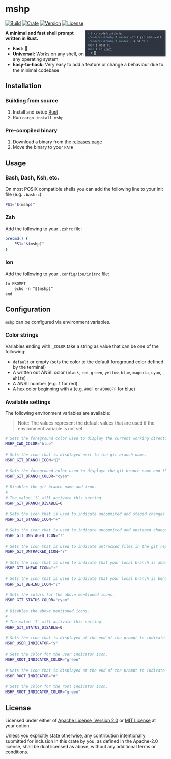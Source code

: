 # mshp

[![Build](https://img.shields.io/github/workflow/status/yuqio/mshp/CI)](https://github.com/yuqio/mshp/actions)
[![Crate](https://img.shields.io/crates/v/mshp)](https://crates.io/crates/huelib)
[![Version](https://img.shields.io/github/v/release/yuqio/mshp?color=orange)](https://github.com/yuqio/mshp/releases)
[![License](https://img.shields.io/crates/l/mshp?color=yellow)](https://github.com/yuqio/mshp#license)

<img width="50%" align="right" src="screenshot.png" />

**A minimal and fast shell prompt written in Rust.**

- **Fast:** 🚀
- **Universal:** Works on any shell, on any operating system
- **Easy-to-hack:** Very easy to add a feature or change a behaviour due to the minimal codebase

## Installation

### Building from source

1. Install and setup [Rust](https://www.rust-lang.org)
2. Run `cargo install mshp`

### Pre-compiled binary

1. Download a binary from the [releases page](https://github.com/yuqio/mshp/releases)
2. Move the binary to your `PATH`

## Usage

### Bash, Dash, Ksh, etc.

On most POSIX compatible shells you can add the following line to your init file (e.g. `.bashrc`):

```sh
PS1="$(mshp)"
```

### Zsh

Add the following to your `.zshrc` file:

```zsh
precmd() {
    PS1="$(mshp)"
}
```

### Ion

Add the following to your `.config/ion/initrc` file:

```ion
fn PROMPT
    echo -n "$(mshp)"
end
```

## Configuration

`mshp` can be configured via environment variables.

### Color strings

Variables ending with `_COLOR` take a string as value that can be one of the following:

- `default` or empty (sets the color to the default foreground color defined by the terminal)
- A written out ANSII color (`black`, `red`, `green`, `yellow`, `blue`, `magenta`, `cyan`, `white`)
- A ANSII number (e.g. `1` for red)
- A hex color beginning with `#` (e.g. `#00F` or `#0000FF` for blue)

### Available settings

The following environment variables are available:

> Note: The values represent the default values that are used if the environment variable is not set

```sh
# Sets the foreground color used to display the current working directory.
MSHP_CWD_COLOR="blue"

# Sets the icon that is displayed next to the git branch name.
MSHP_GIT_BRANCH_ICON=""

# Sets the foreground color used to displaye the git branch name and the icon.
MSHP_GIT_BRANCH_COLOR="cyan"

# Disables the git branch name and icon.
# 
# The value `1` will activate this setting.
MSHP_GIT_BRANCH_DISABLE=0

# Sets the icon that is used to indicate uncommited and staged changes in the git repo.
MSHP_GIT_STAGED_ICON="+"

# Sets the icon that is used to indicate uncommited and unstaged changes in the git repo.
MSHP_GIT_UNSTAGED_ICON="!"

# Sets the icon that is used to indicate untracked files in the git repo.
MSHP_GIT_UNTRACKED_ICON="?"

# Sets the icon that is used to indicate that your local branch is ahead of  the upstream branch.
MSHP_GIT_AHEAD_ICON="↥"

# Sets the icon that is used to indicate that your local branch is behind the upstream branch.
MSHP_GIT_BEHIND_ICON="↧"

# Sets the colors for the above mentioned icons.
MSHP_GIT_STATUS_COLOR="cyan"

# Disables the above mentioned icons.
#
# The value `1` will activate this setting.
MSHP_GIT_STATUS_DISABLE=0

# Sets the icon that is displayed at the end of the prompt to indicate that the currnet user is not the root user.
MSHP_USER_INDICATOR="$"

# Sets the color for the user indicator icon.
MSHP_ROOT_INDICATOR_COLOR="green"

# Sets the icon that is displayed at the end of the prompt to indicate that the currnet user is the root user.
MSHP_ROOT_INDICATOR="#"

# Sets the color for the root indicator icon.
MSHP_ROOT_INDICATOR_COLOR="green"
```

## License

Licensed under either of [Apache License, Version 2.0] or [MIT License] at your
option.

[Apache License, Version 2.0]: https://github.com/yuqio/parg/blob/master/LICENSE-APACHE
[MIT License]: https://github.com/yuqio/parg/blob/master/LICENSE-MIT

Unless you explicitly state otherwise, any contribution intentionally submitted
for inclusion in this crate by you, as defined in the Apache-2.0 license, shall
be dual licensed as above, without any additional terms or conditions.

